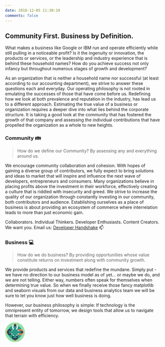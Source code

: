 ```yaml
---
date: 2018-12-05 11:30:19
comments: false
---
```


## Community First. Business by Definition.
What makes a business like Google or IBM run and operate efficiently while still pulling in a noticeable profit? Is it the ingenuity or innovation, the products or services, or the leadership and industry experience that is behind these household names? How do you achieve success not only infancy but throughout numerous stages of growth and development? 

As an organization that is neither a household name nor successful (at least according to our accounting department), we strive to answer these questions each and everyday. Our operating philosophy is not rooted in emulating the successes of those that have come before us. Redefining how we look at both prevalence and reputation in the industry, has lead us to a different approach. Estimating the true value of a business or organization requires a deeper dive into what lies behind the corporate structure. It is taking a good look at the community that has fostered the growth of that company and assessing the individual contributions that have propelled the organization as a whole to new heights. 

### Community 👪️
> How do we define our Community? By assessing any and everything around us.

We encourage community collaboration and cohesion. With hopes of gaining a diverse group of contributors, we fully expect to bring solutions and ideas to market that will inspire and influence the next wave of developers, entrepreneurs and consumers. Many organizations believe in placing profits above the investment in their workforce, effectively creating a culture that is riddled with insecurity and greed. We strive to increase the quality of our organization through constantly investing in our community, both contributors and audience. Establishing ourselves as a place of business is about providing an ecosystem of commerce where interrelation leads to more than just economic gain. 

Collaborators. Individual Thinkers. Developer Enthusiasts. Content Creators. We want you. Email us: [Developer Handshake](mailto:developer.handshake@gmail.com) 📫️

### Business 💻️ 
> How do we do business? By providing opportunities whose value constitute returns on investment along with community growth. 

We provide products and services that redefine the mundane. Simply put - we have no direction to our business model as of yet... or maybe we do, and we are not telling. Either way, numbers often speak for themselves when determining true value. So when we finally receive those fancy matplotlib and seaborn visuals from our data and business analytics team we will be sure to let you know just how well business is doing.  

However, our business philosophy is simple: If technology is the omnipresent entity of tomorrow, we design tools that allow us to navigate that terrain with efficiency. 

![Logo2](https://raw.githubusercontent.com/Developer-Handshake/Developer-Handshake.github.io/org-page/img-media/reunion.png) 